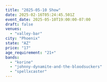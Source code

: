 ```yaml
---
title: "2025-05-10 Show"
date: 2025-02-16T05:24:45.501Z
event_date: 2025-05-10T19:00:00-07:00
draft: false
venues:
  - "valley-bar"
city: "Phoenix"
state: "AZ"
price: "17"
age_requirement: "21+"
bands:
  - "korine"
  - "johnny-dynamite-and-the-bloodsuckers"
  - "spellxcaster"
---
```

